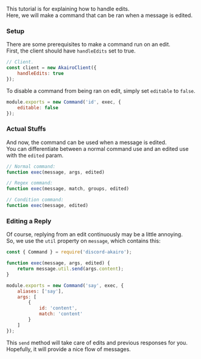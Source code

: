 This tutorial is for explaining how to handle edits.  
Here, we will make a command that can be ran when a message is edited.  

### Setup

There are some prerequisites to make a command run on an edit.  
First, the client should have `handleEdits` set to true.  

```js
// Client.
const client = new AkairoClient({
    handleEdits: true
});
```

To disable a command from being ran on edit, simply set `editable` to `false`.  

```js
module.exports = new Command('id', exec, {
    editable: false
});
```

### Actual Stuffs

And now, the command can be used when a message is edited.  
You can differentiate between a normal command use and an edited use with the `edited` param.  

```js
// Normal command:
function exec(message, args, edited)

// Regex command:
function exec(message, match, groups, edited)

// Condition command:
function exec(message, edited)
```

### Editing a Reply

Of course, replying from an edit continuously may be a little annoying.  
So, we use the `util` property on `message`, which contains this:  

```js
const { Command } = require('discord-akairo');

function exec(message, args, edited) {
    return message.util.send(args.content);
}

module.exports = new Command('say', exec, {
    aliases: ['say'],
    args: [
        {
            id: 'content',
            match: 'content'
        }
    ]
});
```

This `send` method will take care of edits and previous responses for you.  
Hopefully, it will provide a nice flow of messages.  
